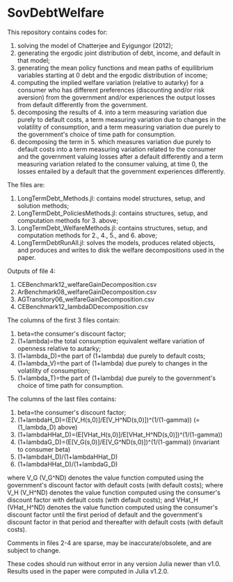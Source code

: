 # SovDebtWelfare

This repository contains codes for:

1. solving the model of Chatterjee and Eyigungor (2012);
2. generating the ergodic joint distribution of debt, income, and default in that model;
3. generating the mean policy functions and mean paths of equilibrium variables starting at 0 debt and the ergodic distribution of income;
4. computing the implied welfare variation (relative to autarky) for a consumer who has different preferences (discounting and/or risk aversion) from the government and/or experiences the output losses from default differently from the government.
5. decomposing the results of 4. into a term measuring variation due purely to default costs, a term measuring variation due to changes in the volatility of consumption, and a term measuring variation due purely to the government's choice of time path for consumption.
6. decomposing the term in 5. which measures variation due purely to default costs into a term measuring variation related to the consumer and the government valuing losses after a default differently and a term measuring variation related to the consumer valuing, at time 0, the losses entailed by a default that the government experiences differently.

The files are:
1. LongTermDebt_Methods.jl: contains model structures, setup, and solution methods;
2. LongTermDebt_PoliciesMethods.jl: contains structures, setup, and computation methods for 3. above;
3. LongTermDebt_WelfareMethods.jl: contains structures, setup, and computation methods for 2., 4., 5., and 6. above;
4. LongTermDebtRunAll.jl: solves the models, produces related objects, and produces and writes to disk the welfare decompositions used in the paper.

Outputs of file 4:
1. CEBenchmark12_welfareGainDecomposition.csv
2. ArBenchmark08_welfareGainDecomposition.csv
3. AGTransitory06_welfareGainDecomposition.csv
4. CEBenchmark12_lambdaDDecomposition.csv

The columns of the first 3 files contain:
1. beta=the consumer's discount factor;
2. (1+lambda)=the total consumption equivalent welfare variation of openness relative to autarky;
3. (1+lambda_D)=the part of (1+lambda) due purely to default costs;
4. (1+lambda_V)=the part of (1+lambda) due purely to changes in the volatility of consumption;
5. (1+lambda_T)=the part of (1+lambda) due purely to the government's choice of time path for consumption.

The columns of the last files contains:
1. beta=the consumer's discount factor;
2. (1+lambdaH_D)=(E\[V_H(s,0)]/E\[V_H^ND(s,0)])^(1/(1-gamma)) (=(1_lambda_D) above)
3. (1+lambdaHHat_D)=(E\[VHat_H(s,0)]/E\[VHat_H^ND(s,0)])^(1/(1-gamma))
4. (1+lambdaG_D)=(E\[V_G(s,0)]/E\[V_G^ND(s,0)])^(1/(1-gamma)) (invariant to consumer beta)
5. (1+lambdaH_D)/(1+lambdaHHat_D)
6. (1+lambdaHHat_D)/(1+lambdaG_D)

where V_G (V_G^ND) denotes the value function computed using the government's discount factor with default costs (with default costs);
where V_H (V_H^ND) denotes the value function computed using the consumer's discount factor with default costs (with default costs);
and VHat_H (VHat_H^ND) denotes the value function computed using the consumer's discount factor until the first period of default
and the government's discount factor in that period and thereafter with default costs (with default costs).

Comments in files 2-4 are sparse, may be inaccurate/obsolete, and are subject to change.

These codes should run without error in any version Julia newer than v1.0. Results used in the paper were computed in Julia v1.2.0.
